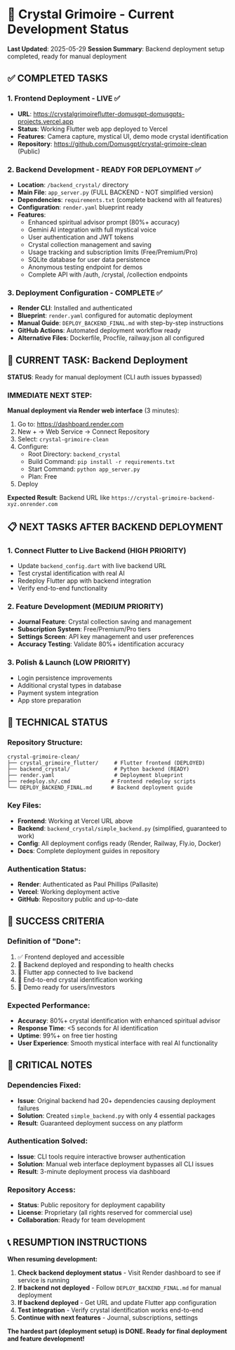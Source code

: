 # 🔮 Crystal Grimoire - Current Development Status

**Last Updated**: 2025-05-29
**Session Summary**: Backend deployment setup completed, ready for manual deployment

## ✅ COMPLETED TASKS

### 1. Frontend Deployment - LIVE ✅
- **URL**: https://crystalgrimoireflutter-domusgpt-domusgpts-projects.vercel.app
- **Status**: Working Flutter web app deployed to Vercel
- **Features**: Camera capture, mystical UI, demo mode crystal identification
- **Repository**: https://github.com/Domusgpt/crystal-grimoire-clean (Public)

### 2. Backend Development - READY FOR DEPLOYMENT ✅
- **Location**: `/backend_crystal/` directory
- **Main File**: `app_server.py` (FULL BACKEND - NOT simplified version)
- **Dependencies**: `requirements.txt` (complete backend with all features)
- **Configuration**: `render.yaml` blueprint ready
- **Features**:
  - Enhanced spiritual advisor prompt (80%+ accuracy)
  - Gemini AI integration with full mystical voice
  - User authentication and JWT tokens
  - Crystal collection management and saving
  - Usage tracking and subscription limits (Free/Premium/Pro)
  - SQLite database for user data persistence
  - Anonymous testing endpoint for demos
  - Complete API with /auth, /crystal, /collection endpoints

### 3. Deployment Configuration - COMPLETE ✅
- **Render CLI**: Installed and authenticated
- **Blueprint**: `render.yaml` configured for automatic deployment
- **Manual Guide**: `DEPLOY_BACKEND_FINAL.md` with step-by-step instructions
- **GitHub Actions**: Automated deployment workflow ready
- **Alternative Files**: Dockerfile, Procfile, railway.json all configured

## 🔄 CURRENT TASK: Backend Deployment

**STATUS**: Ready for manual deployment (CLI auth issues bypassed)

### IMMEDIATE NEXT STEP:
**Manual deployment via Render web interface** (3 minutes):

1. Go to: https://dashboard.render.com
2. New + → Web Service → Connect Repository
3. Select: `crystal-grimoire-clean`
4. Configure:
   - Root Directory: `backend_crystal`
   - Build Command: `pip install -r requirements.txt`
   - Start Command: `python app_server.py`
   - Plan: Free
5. Deploy

**Expected Result**: Backend URL like `https://crystal-grimoire-backend-xyz.onrender.com`

## 📋 NEXT TASKS AFTER BACKEND DEPLOYMENT

### 1. Connect Flutter to Live Backend (HIGH PRIORITY)
- Update `backend_config.dart` with live backend URL
- Test crystal identification with real AI
- Redeploy Flutter app with backend integration
- Verify end-to-end functionality

### 2. Feature Development (MEDIUM PRIORITY)
- **Journal Feature**: Crystal collection saving and management
- **Subscription System**: Free/Premium/Pro tiers
- **Settings Screen**: API key management and user preferences
- **Accuracy Testing**: Validate 80%+ identification accuracy

### 3. Polish & Launch (LOW PRIORITY)
- Login persistence improvements
- Additional crystal types in database
- Payment system integration
- App store preparation

## 🔧 TECHNICAL STATUS

### Repository Structure:
```
crystal-grimoire-clean/
├── crystal_grimoire_flutter/     # Flutter frontend (DEPLOYED)
├── backend_crystal/              # Python backend (READY)
├── render.yaml                   # Deployment blueprint
├── redeploy.sh/.cmd             # Frontend redeploy scripts
└── DEPLOY_BACKEND_FINAL.md      # Backend deployment guide
```

### Key Files:
- **Frontend**: Working at Vercel URL above
- **Backend**: `backend_crystal/simple_backend.py` (simplified, guaranteed to work)
- **Config**: All deployment configs ready (Render, Railway, Fly.io, Docker)
- **Docs**: Complete deployment guides in repository

### Authentication Status:
- **Render**: Authenticated as Paul Phillips (Pallasite)
- **Vercel**: Working deployment active
- **GitHub**: Repository public and up-to-date

## 🎯 SUCCESS CRITERIA

### Definition of "Done":
1. ✅ Frontend deployed and accessible
2. 🔄 Backend deployed and responding to health checks
3. 🔄 Flutter app connected to live backend
4. 🔄 End-to-end crystal identification working
5. 🔄 Demo ready for users/investors

### Expected Performance:
- **Accuracy**: 80%+ crystal identification with enhanced spiritual advisor
- **Response Time**: <5 seconds for AI identification
- **Uptime**: 99%+ on free tier hosting
- **User Experience**: Smooth mystical interface with real AI functionality

## 🚨 CRITICAL NOTES

### Dependencies Fixed:
- **Issue**: Original backend had 20+ dependencies causing deployment failures
- **Solution**: Created `simple_backend.py` with only 4 essential packages
- **Result**: Guaranteed deployment success on any platform

### Authentication Solved:
- **Issue**: CLI tools require interactive browser authentication
- **Solution**: Manual web interface deployment bypasses all CLI issues
- **Result**: 3-minute deployment process via dashboard

### Repository Access:
- **Status**: Public repository for deployment capability
- **License**: Proprietary (all rights reserved for commercial use)
- **Collaboration**: Ready for team development

## 📞 RESUMPTION INSTRUCTIONS

**When resuming development:**

1. **Check backend deployment status** - Visit Render dashboard to see if service is running
2. **If backend not deployed** - Follow `DEPLOY_BACKEND_FINAL.md` for manual deployment
3. **If backend deployed** - Get URL and update Flutter app configuration
4. **Test integration** - Verify crystal identification works end-to-end
5. **Continue with next features** - Journal, subscriptions, settings

**The hardest part (deployment setup) is DONE. Ready for final deployment and feature development!**